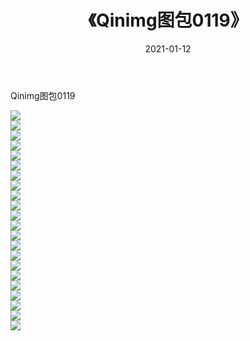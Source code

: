 ﻿---
layout: post
title:  《Qinimg图包0119》
date:   2021-01-12
img: http://imgx.orgx.ga/Qinimg图包/Qinimg图包0119/000.jpg
categories: [美女, 清纯, 唯美]
---

Qinimg图包0119

 ![](http://imgx.orgx.ga/Qinimg图包/Qinimg图包0119/001.jpg) <br>![](http://imgx.orgx.ga/Qinimg图包/Qinimg图包0119/002.jpg) <br>![](http://imgx.orgx.ga/Qinimg图包/Qinimg图包0119/003.jpg) <br>![](http://imgx.orgx.ga/Qinimg图包/Qinimg图包0119/004.jpg) <br>![](http://imgx.orgx.ga/Qinimg图包/Qinimg图包0119/005.jpg) <br>![](http://imgx.orgx.ga/Qinimg图包/Qinimg图包0119/006.jpg) <br>![](http://imgx.orgx.ga/Qinimg图包/Qinimg图包0119/007.jpg) <br>![](http://imgx.orgx.ga/Qinimg图包/Qinimg图包0119/008.jpg) <br>![](http://imgx.orgx.ga/Qinimg图包/Qinimg图包0119/009.jpg) <br>![](http://imgx.orgx.ga/Qinimg图包/Qinimg图包0119/010.jpg) <br>![](http://imgx.orgx.ga/Qinimg图包/Qinimg图包0119/011.jpg) <br>![](http://imgx.orgx.ga/Qinimg图包/Qinimg图包0119/012.jpg) <br>![](http://imgx.orgx.ga/Qinimg图包/Qinimg图包0119/013.jpg) <br>![](http://imgx.orgx.ga/Qinimg图包/Qinimg图包0119/014.jpg) <br>![](http://imgx.orgx.ga/Qinimg图包/Qinimg图包0119/015.jpg) <br>![](http://imgx.orgx.ga/Qinimg图包/Qinimg图包0119/016.jpg) <br>![](http://imgx.orgx.ga/Qinimg图包/Qinimg图包0119/017.jpg) <br>![](http://imgx.orgx.ga/Qinimg图包/Qinimg图包0119/018.jpg) <br>![](http://imgx.orgx.ga/Qinimg图包/Qinimg图包0119/019.jpg) <br>![](http://imgx.orgx.ga/Qinimg图包/Qinimg图包0119/020.jpg) <br>![](http://imgx.orgx.ga/Qinimg图包/Qinimg图包0119/021.jpg) <br>![](http://imgx.orgx.ga/Qinimg图包/Qinimg图包0119/022.jpg) <br>